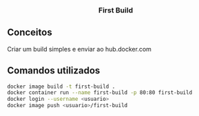 <h3 align="center"> First Build </h3>

## Conceitos

Criar um build simples e enviar ao hub.docker.com

## Comandos utilizados

``` bash
docker image build -t first-build .
docker container run --name first-build -p 80:80 first-build
docker login --username <usuario>
docker image push <usuario>/first-build
```
